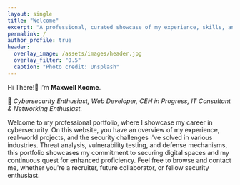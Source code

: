 ```yaml
---
layout: single
title: "Welcome"
excerpt: "A professional, curated showcase of my experience, skills, and projects in technology and cybersecurity, tailored for employers, collaborators, and lifelong learners."
permalink: /
author_profile: true
header:
  overlay_image: /assets/images/header.jpg
  overlay_filter: "0.5"
  caption: "Photo credit: Unsplash"
---
```

Hi There!👋 I’m **Maxwell Koome**.

🚀 *Cybersecurity Enthusiast, Web Developer, CEH in Progress, IT Consultant & Networking Enthusiast.*

Welcome to my professional portfolio, where I showcase my career in cybersecurity. On this website, you have an overview of my experience, real-world projects, and the security challenges I've solved in various industries. Threat analysis, vulnerability testing, and defense mechanisms, this portfolio showcases my commitment to securing digital spaces and my continuous quest for enhanced proficiency. Feel free to browse and contact me, whether you're a recruiter, future collaborator, or fellow security enthusiast.
